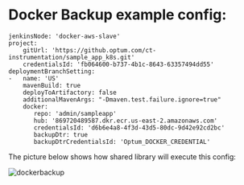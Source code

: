 # Docker Backup example config:
```
jenkinsNode: 'docker-aws-slave'
project:
    gitUrl: 'https://github.optum.com/ct-instrumentation/sample_app_k8s.git'
    credentialsId: 'fb064600-b737-4b1c-8643-63357494dd55'
deploymentBranchSetting:
-   name: 'US'
    mavenBuild: true
    deployToArtifactory: false
    additionalMavenArgs: "-Dmaven.test.failure.ignore=true"
    docker:
       repo: 'admin/sampleapp'
       hub: '869720489587.dkr.ecr.us-east-2.amazonaws.com'
       credentialsId: 'd6b6e4a8-4f3d-43d5-80dc-9d42e92cd2bc'
       backupDtr: true
       backupDtrCredentialsId: 'Optum_DOCKER_CREDENTIAL'
```

The picture below shows how shared library will execute this config:

![dockerbackup](/images/DockerBackup.jpeg)